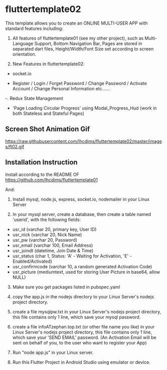 # fluttertemplate02

This template allows you to create an ONLINE MULTI-USER APP with standard features including:

1. All features of fluttertemplate01 (see my other project), such as Multi-Language Support, Bottom Navigation Bar, Pages are stored in separated dart files, Height/Width/Font Size set according to screen orientation.

2. New Features in fluttertemplate02:

- socket.io

- Register / Login / Forget Password / Change Password / Activate Account / Change Personal Information etc......

-. Redux State Management

- 'Page Loading Circular Progress' using Modal_Progress_Hud (work in both Stateless and Stateful Pages)


## Screen Shot Animation Gif

https://raw.githubusercontent.com/lhcdims/fluttertemplate02/master/images/ft02.gif


## Installation Instruction

Install according to the README OF https://github.com/lhcdims/fluttertemplate01

And:

1. Install mysql, node.js, express, socket.io, nodemailer in your Linux Server

2. In your mysql server, create a database, then create a table named 'userid', with the following fields:

- usr_id (varchar 20, primary key, User ID)
- usr_nick (varchar 20, Nick Name)
- usr_pw (varchar 20, Password)
- usr_email (varchar 100, Email Address)
- usr_joindt (datetime, Join Date & Time)
- usr_status (char 1, Status: 'A' - Waiting for Activation, 'E' - Enabled/Activated)
- usr_confirmcode (varchar 10, a random generated Activation Code)
- usr_picture (mediumtext, used for storing User Picture in base64, allow NULL)

3. Make sure you get packages listed in pubspec.yaml

4. copy the app.js in the nodejs directory to your Linux Server's nodejs project directory.

5. create a file mysqlpw.txt in your Linux Server's nodejs project directory, this file contains only 1 line, which save your mysql password.

6. create a file infoATzephan.top.txt (or other file name you like) in your Linux Server's nodejs project directory, this file contains only 1 line, which save your 'SEND EMAIL' password.  (An Activation Email will be sent on behalf of you, to the user who want to register your App)

7. Run "node app.js" in your Linux server.

8. Run this Flutter Project in Android Studio using emulator or device.

